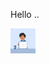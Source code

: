 Hello ..
  
  <img src="https://github.com/Akshaytomar893/Akshaytomar893/blob/main/typing_animmation.gif" width="40" height="40" />
